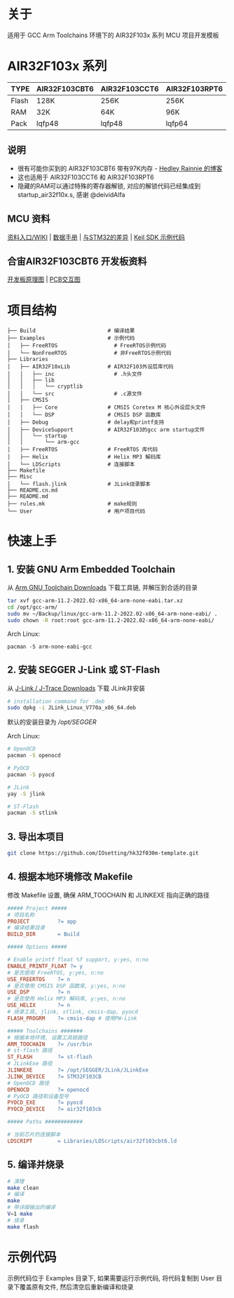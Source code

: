 # 关于

适用于 GCC Arm Toolchains 环境下的 AIR32F103x 系列 MCU 项目开发模板

# AIR32F103x 系列

| TYPE  | AIR32F103CBT6 | AIR32F103CCT6 | AIR32F103RPT6 |
| ----- | ------------- | ------------- | ------------- |
| Flash | 128K          | 256K          | 256K          |
| RAM   | 32K           | 64K           | 96K           |
| Pack  | lqfp48        | lqfp48        | lqfp64        |

## 说明

* 很有可能你买到的 AIR32F103CBT6 带有97K内存 - [Hedley Rainnie 的博客](http://www.hrrzi.com/2022/12/the-air32f103.html)
* 这也适用于 AIR32F103CCT6 和 AIR32F103RPT6
* 隐藏的RAM可以通过特殊的寄存器解锁, 对应的解锁代码已经集成到startup_air32f10x.s, 感谢 @deividAlfa

## MCU 资料

[资料入口/WIKI](https://wiki.luatos.com/chips/air32f103/index.html) | [数据手册](https://cdn.openluat-luatcommunity.openluat.com/attachment/20220605164850945_AIR32F103%E8%8A%AF%E7%89%87%E6%95%B0%E6%8D%AE%E6%89%8B%E5%86%8C1.0.0.pdf) | [与STM32的差异](https://wiki.luatos.com/chips/air32f103/switchFromSxx.html) | [Keil SDK 示例代码](https://gitee.com/openLuat/luatos-soc-air32f103)

## 合宙AIR32F103CBT6 开发板资料

[开发板原理图](https://cdn.openluat-luatcommunity.openluat.com/attachment/20220605164915340_AIR32CBT6.pdf) | [PCB交互图](https://wiki.luatos.com/_static/bom/Air32F103.html)

# 项目结构

```
├── Build                       # 编译结果
├── Examples                    # 示例代码
│   ├── FreeRTOS                  # FreeRTOS示例代码
│   └── NonFreeRTOS               # 非FreeRTOS示例代码
├── Libraries                   
│   ├── AIR32F10xLib            # AIR32F103外设层库代码
│   │   ├── inc                   # .h头文件
│   │   ├── lib
│   │   │   └── cryptlib
│   │   └── src                   # .c源文件
│   ├── CMSIS
│   │   ├── Core                # CMSIS Coretex M 核心外设层头文件
│   │   └── DSP                 # CMSIS DSP 函数库
│   ├── Debug                   # delay和printf支持
│   ├── DeviceSupport           # AIR32F103的gcc arm startup文件
│   │   └── startup
│   │       └── arm-gcc
│   ├── FreeRTOS                # FreeRTOS 库代码
│   ├── Helix                   # Helix MP3 解码库
│   └── LDScripts               # 连接脚本
├── Makefile
├── Misc
│   └── flash.jlink             # JLink烧录脚本
├── README.cn.md
├── README.md
├── rules.mk                    # make规则
└── User                        # 用户项目代码
```

# 快速上手

## 1. 安装 GNU Arm Embedded Toolchain

从 [Arm GNU Toolchain Downloads](https://developer.arm.com/downloads/-/arm-gnu-toolchain-downloads) 下载工具链, 并解压到合适的目录
```bash
tar xvf gcc-arm-11.2-2022.02-x86_64-arm-none-eabi.tar.xz
cd /opt/gcc-arm/
sudo mv ~/Backup/linux/gcc-arm-11.2-2022.02-x86_64-arm-none-eabi/ .
sudo chown -R root:root gcc-arm-11.2-2022.02-x86_64-arm-none-eabi/
```

Arch Linux:
```
pacman -S arm-none-eabi-gcc
```

## 2. 安装 SEGGER J-Link 或 ST-Flash

从 [J-Link / J-Trace Downloads](https://www.segger.com/downloads/jlink/) 下载 JLink并安装

```bash
# installation command for .deb
sudo dpkg -i JLink_Linux_V770a_x86_64.deb
```
默认的安装目录为 */opt/SEGGER*

Arch Linux:
```bash
# OpenOCD
pacman -S openocd

# PyOCD
pacman -S pyocd

# JLink
yay -S jlink

# ST-Flash
pacman -S stlink
```

## 3. 导出本项目

```bash
git clone https://github.com/IOsetting/hk32f030m-template.git
```

## 4. 根据本地环境修改 Makefile

修改 Makefile 设置, 确保 ARM_TOOCHAIN 和 JLINKEXE 指向正确的路径

```makefile
##### Project #####
# 项目名称
PROJECT 		?= app
# 编译结果目录
BUILD_DIR 		= Build

##### Options #####

# Enable printf float %f support, y:yes, n:no
ENABLE_PRINTF_FLOAT	?= y
# 是否使用 FreeRTOS, y:yes, n:no
USE_FREERTOS	?= n
# 是否使用 CMSIS DSP 函数库, y:yes, n:no
USE_DSP			?= n
# 是否使用 Helix MP3 解码库, y:yes, n:no
USE_HELIX		?= n
# 烧录工具, jlink, stlink, cmsis-dap, pyocd
FLASH_PROGRM    ?= cmsis-dap # 使用PW-Link

##### Toolchains #######
# 根据本地环境, 设置工具链路径
ARM_TOOCHAIN 	?= /usr/bin
# st-flash 路径
ST_FLASH		?= st-flash
# JLinkExe 路径
JLINKEXE		?= /opt/SEGGER/JLink/JLinkExe
JLINK_DEVICE	?= STM32F103CB
# OpenOCD 路径
OPENOCD			?= openocd
# PyOCD 路径和设备型号
PYOCD_EXE		?= pyocd
PYOCD_DEVICE	?= air32f103cb

##### Paths ############

# 当前芯片的连接脚本
LDSCRIPT		= Libraries/LDScripts/air32f103cbt6.ld
```
## 5. 编译并烧录

```bash
# 清理
make clean
# 编译
make
# 带详细输出的编译
V=1 make
# 烧录
make flash
```

# 示例代码

示例代码位于 Examples 目录下, 如果需要运行示例代码, 将代码复制到 User 目录下覆盖原有文件, 然后清空后重新编译和烧录
